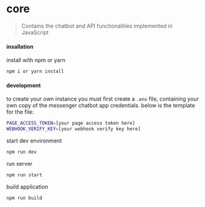 # core
> Contains the chatbot and API functionalities implemented in JavaScript


#### insallation
install with npm or yarn
```sh
npm i or yarn install
```

#### development

to create your own instance you must first create a `.env` file, containing your own copy of the messenger chatbot app credentials.
below is the template for the file:

```sh
PAGE_ACCESS_TOKEN=[your page access token here]
WEBHOOK_VERIFY_KEY=[your webhook verify key here]

```
start dev environment

```sh
npm run dev
```
run server
```sh
npm run start
```
build application
```sh
npm run build
```